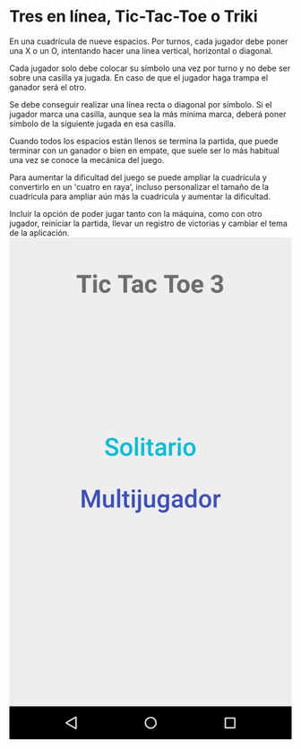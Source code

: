 <h1>Tres en línea, Tic-Tac-Toe o Triki</h1>

En una cuadrícula de nueve espacios. Por turnos, cada jugador debe poner una X o un O, intentando hacer una línea vertical, horizontal o diagonal.

Cada jugador solo debe colocar su símbolo una vez por turno y no debe ser sobre una casilla ya jugada. En caso de que el jugador haga trampa el ganador será el otro.

Se debe conseguir realizar una línea recta o diagonal por símbolo. Si el jugador marca una casilla, aunque sea la más mínima marca, deberá poner símbolo de la siguiente jugada en esa casilla.

Cuando todos los espacios están llenos se termina la partida, que puede terminar con un ganador o bien en empate, que suele ser lo más habitual una vez se conoce la mecánica del juego.

Para aumentar la dificultad del juego se puede ampliar la cuadrícula y convertirlo en un 'cuatro en raya', incluso personalizar el tamaño de la cuadrícula para ampliar aún más la cuadricula y aumentar la dificultad.

Incluir la opción de poder jugar tanto con la máquina, como con otro jugador, reiniciar la partida, llevar un registro de victorias y cambiar el tema de la aplicación.
<img src="https://github.com/Aztrarok/MyApplication3/blob/master/Screenshot_1525805339.png" alt="Mountain View">
